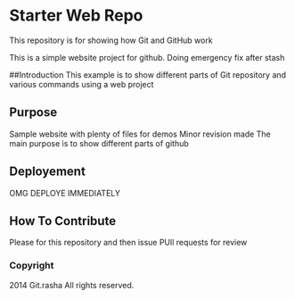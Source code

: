 # Starter Web Repo

This repository is for showing how Git and GitHub work

This is a simple website project for github. Doing emergency fix after stash

##Introduction
This example is to show different parts of Git repository and various commands using a web project

## Purpose

Sample website with plenty of files for demos
Minor revision made
The main purpose is to show different parts of github

## Deployement
OMG DEPLOYE IMMEDIATELY
## How To Contribute
Please for this repository and then issue PUll requests for review

### Copyright

2014 Git.rasha All rights reserved.